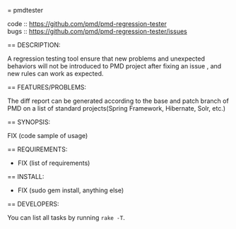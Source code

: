 = pmdtester

code  :: https://github.com/pmd/pmd-regression-tester  
bugs  :: https://github.com/pmd/pmd-regression-tester/issues  

== DESCRIPTION:

A regression testing tool ensure that new problems and unexpected behaviors will not be introduced to PMD project after fixing an issue , and new rules can work as expected.

== FEATURES/PROBLEMS:

The diff report can be generated according to the base and patch branch of PMD
on a list of standard projects(Spring Framework, Hibernate, Solr, etc.)

== SYNOPSIS:

  FIX (code sample of usage)

== REQUIREMENTS:

* FIX (list of requirements)

== INSTALL:

* FIX (sudo gem install, anything else)

== DEVELOPERS:

You can list all tasks by running `rake -T`.



